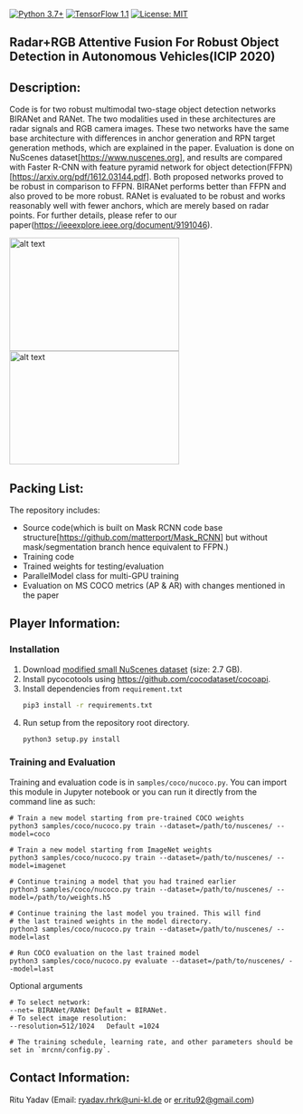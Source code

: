 [![Python 3.7+](https://img.shields.io/badge/python-3.7+-blue.svg)](https://www.python.org/downloads/release/python-376/)
[![TensorFlow 1.1](https://img.shields.io/badge/tensorflow-1.1.4-blue.svg)](https://github.com/tensorflow/tensorflow/releases/tag/v1.15.2)
[![License: MIT](https://img.shields.io/badge/License-MIT-yellow.svg)](https://github.com/RituYadav92/NuScenes_radar_RGBFused-Detection/blob/master/LICENCE)


## Radar+RGB Attentive Fusion For Robust Object Detection in Autonomous Vehicles(ICIP 2020)

## Description: 
Code is for two robust multimodal two-stage object detection networks BIRANet and RANet. The two modalities used in these
architectures are radar signals and RGB camera images. These two networks have the same base architecture with differences
in anchor generation and RPN target generation methods, which are explained in the paper. Evaluation is done on NuScenes dataset[https://www.nuscenes.org],
and results are compared with Faster R-CNN with feature pyramid network for object detection(FFPN)[https://arxiv.org/pdf/1612.03144.pdf].
Both proposed networks proved to be robust in comparison to FFPN. BIRANet performs better than FFPN and also proved to be more robust.
RANet is evaluated to be robust and works reasonably well with fewer anchors, which are merely based on radar points.
For further details, please refer to our paper(https://ieeexplore.ieee.org/document/9191046).

<img src="https://github.com/RituYadav92/NuScenes_radar_RGBFused-Detection/blob/master/Demo/Front.gif" alt="alt text" width="300" height="200"> <img src="https://github.com/RituYadav92/NuScenes_radar_RGBFused-Detection/blob/master/Demo/Back_Cam.gif" alt="alt text" width="300" height="200">

## Packing List: 
The repository includes:
* Source code(which is built on Mask RCNN code base structure[https://github.com/matterport/Mask_RCNN] but without mask/segmentation branch hence equivalent to FFPN.)
* Training code
* Trained weights for testing/evaluation
* ParallelModel class for multi-GPU training
* Evaluation on MS COCO metrics (AP & AR) with changes mentioned in the paper

## Player Information:  

### Installation
1. Download [modified small NuScenes dataset](https://seafile.rlp.net/d/957d8819906a4d6c8d57/) (size: 2.7 GB).
2. Install pycocotools using https://github.com/cocodataset/cocoapi.
3. Install dependencies from `requirement.txt`
   ```bash
   pip3 install -r requirements.txt
   ```
4. Run setup from the repository root directory.
    ```bash
    python3 setup.py install
    ``` 

### Training and Evaluation
Training and evaluation code is in `samples/coco/nucoco.py`.
You can import this module in Jupyter notebook  or you can run it directly from the command line as such:

```
# Train a new model starting from pre-trained COCO weights
python3 samples/coco/nucoco.py train --dataset=/path/to/nuscenes/ --model=coco

# Train a new model starting from ImageNet weights
python3 samples/coco/nucoco.py train --dataset=/path/to/nuscenes/ --model=imagenet

# Continue training a model that you had trained earlier
python3 samples/coco/nucoco.py train --dataset=/path/to/nuscenes/ --model=/path/to/weights.h5

# Continue training the last model you trained. This will find
# the last trained weights in the model directory.
python3 samples/coco/nucoco.py train --dataset=/path/to/nuscenes/ --model=last

# Run COCO evaluation on the last trained model
python3 samples/coco/nucoco.py evaluate --dataset=/path/to/nuscenes/ --model=last
```
Optional arguments
```
# To select network:
--net= BIRANet/RANet Default = BIRANet.
# To select image resolution:
--resolution=512/1024   Default =1024

# The training schedule, learning rate, and other parameters should be set in `mrcnn/config.py`.
```

## Contact Information: 
Ritu Yadav (Email: ryadav.rhrk@uni-kl.de or er.ritu92@gmail.com)
